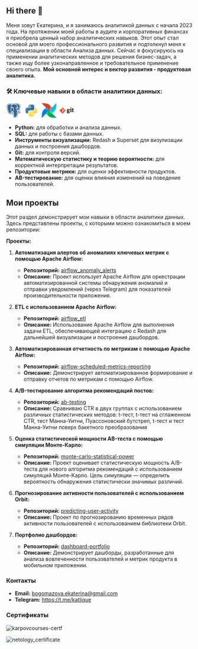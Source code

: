 ## Hi there 👋

Меня зовут Екатерина, и я занимаюсь аналитикой данных с начала 2023 года. На протяжении моей работы в аудите и корпоративных финансах я приобрела ценный набор аналитических навыков. Этот опыт стал основой для моего профессионального развития и подтолкнул меня к специализации в области Анализа данных. Сейчас я фокусируюсь на применении аналитических методов для решения бизнес-задач, а также ищу более узконаправленное и требовательное применение своего опыта. **Мой основной интерес и вектор развития - продуктовая аналитика.**

### :hammer_and_wrench: Ключевые навыки в области аналитики данных: 

<div>
  <img src="https://github.com/devicons/devicon/blob/master/icons/postgresql/postgresql-plain.svg" title="PostgreSQL" alt="PostgreSQL" width="40" height="40"/>&nbsp;
  <img src="https://github.com/devicons/devicon/blob/master/icons/python/python-original.svg" title="Python" alt="Python" width="40" height="40"/>&nbsp;
  <img src="https://github.com/devicons/devicon/blob/master/icons/apacheairflow/apacheairflow-original.svg" title="Airflow" alt="Airflow" width="40" height="40"/>&nbsp;
  <img src="https://github.com/devicons/devicon/blob/master/icons/git/git-original-wordmark.svg" title="Git" alt="Git" width="40" height="40"/>
</div>

*   **Python:** для обработки и анализа данных.
*   **SQL:** для работы с базами данных.
*   **Инструменты визуализации:** Redash и Superset для визулизации данных и построения дашбордов.
*   **Git:** для контроля версий. 
*   **Математическую статистику и теорию вероятности:** для корректной интерпретации результатов.
*   **Продуктовые метрики:** для оценки эффективности продуктов.
*   **AB-тестирование:** для оценки влияния изменений на поведение пользователей.

## Мои проекты

Этот раздел демонстрирует мои навыки в области аналитики данных. Здесь представлены проекты, с которыми можно ознакомиться в моем репозитории:

**Проекты:**

1.  **Автоматизация алертов об аномалиях ключевых метрик с помощью Apache Airflow:**
    - **Репозиторий:** [airflow_anomaly_alerts](https://github.com/ebogomazova/airflow_anomaly_alerts)
    - **Описание:** Проект использует Apache Airflow для оркестрации автоматизированной системы обнаружения аномалий и отправки уведомлений (через Telegram) для показателей производительности приложения.

2.  **ETL с использованием Apache Airflow:**
    - **Репозиторий:** [airflow_etl](https://github.com/ebogomazova/airflow_etl)
    - **Описание:** Использование Apache Airflow для выполнения задачи ETL, обеспечивающей интеграцию с Redash для дальнейшей визуализации и построения дашбордов.

3.  **Автоматизированная отчетность по метрикам с помощью Apache Airflow:**
    - **Репозиторий:** [airflow-scheduled-metrics-reporting](https://github.com/ebogomazova/airflow-scheduled-metrics-reporting)
    - **Описание:** Демонстрирует автоматизированное формирование и отправку отчетов по метрикам с помощью Airflow. 

4.  **A/B-тестирование алгоритма рекомендаций постов:**
    - **Репозиторий:** [ab-testing](https://github.com/ebogomazova/ab-testing)
    - **Описание:** Сравниваю CTR в двух группах с использованием различных статистических методов: t-тест, t-тест на сглаженном CTR, тест Манна-Уитни, Пуассоновский бутстреп, t-тест и тест Манна-Уитни поверх бакетного преобразования

5.  **Оценка статистической мощности AB-теста с помощью симуляции Монте-Карло:**
    - **Репозиторий:** [monte-carlo-statistical-power](https://github.com/ebogomazova/monte-carlo-statistical-power)
    - **Описание:** Проект оценивает статистическую мощность A/B-теста для нового алгоритма рекомендаций с использованием симуляций Монте-Карло. Цель симуляции — определить вероятность обнаружения статистически значимых различий.

6.  **Прогнозирование активности пользователей с использованием Orbit:**
    - **Репозиторий:** [predicting-user-activity](https://github.com/ebogomazova/predicting-user-activity)
    - **Описание:** Проект по прогнозированию временных рядов активности пользователей с использованием библиотеки Orbit.

7.  **Портфолио дашбордов:**
    - **Репозиторий:** [dashboard-portfolio](https://github.com/ebogomazova/dashboard-portfolio)
    - **Описание:** Демонстрирует дашборды, разработанные для анализа вовлеченности пользователей и метрик продукта в мобильном приложении.


### Контакты

*   **Email:** bogomazova.ekaterina@gmail.com
*   **Telegram:** https://t.me/katlique

### Сертификаты

![karpovcourses-certf](https://github.com/user-attachments/assets/bd85e659-7846-4d08-8eb7-da142803fff0)

![netology_certificate](https://github.com/user-attachments/assets/e6aa3345-fbdc-4f15-bef1-34256436f705)
